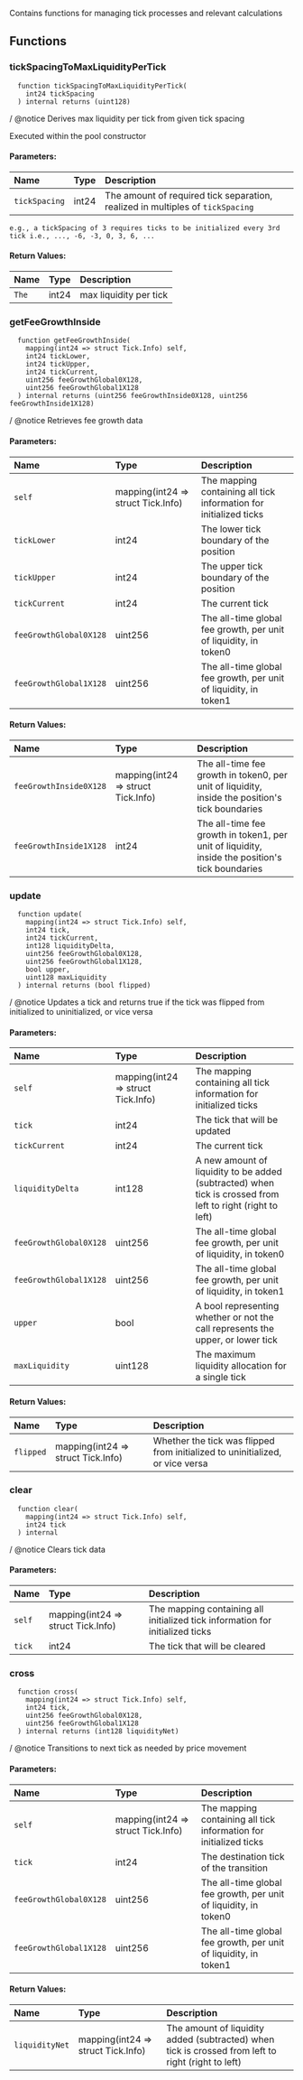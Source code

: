 Contains functions for managing tick processes and relevant calculations


## Functions
### tickSpacingToMaxLiquidityPerTick
```solidity
  function tickSpacingToMaxLiquidityPerTick(
    int24 tickSpacing
  ) internal returns (uint128)
```
/ @notice Derives max liquidity per tick from given tick spacing

Executed within the pool constructor

#### Parameters:
| Name | Type | Description                                                          |
| :--- | :--- | :------------------------------------------------------------------- |
|`tickSpacing` | int24 | The amount of required tick separation, realized in multiples of `tickSpacing`
    e.g., a tickSpacing of 3 requires ticks to be initialized every 3rd tick i.e., ..., -6, -3, 0, 3, 6, ...

#### Return Values:
| Name                           | Type          | Description                                                                  |
| :----------------------------- | :------------ | :--------------------------------------------------------------------------- |
|`The`| int24 | max liquidity per tick
### getFeeGrowthInside
```solidity
  function getFeeGrowthInside(
    mapping(int24 => struct Tick.Info) self,
    int24 tickLower,
    int24 tickUpper,
    int24 tickCurrent,
    uint256 feeGrowthGlobal0X128,
    uint256 feeGrowthGlobal1X128
  ) internal returns (uint256 feeGrowthInside0X128, uint256 feeGrowthInside1X128)
```
/ @notice Retrieves fee growth data


#### Parameters:
| Name | Type | Description                                                          |
| :--- | :--- | :------------------------------------------------------------------- |
|`self` | mapping(int24 => struct Tick.Info) | The mapping containing all tick information for initialized ticks
|`tickLower` | int24 | The lower tick boundary of the position
|`tickUpper` | int24 | The upper tick boundary of the position
|`tickCurrent` | int24 | The current tick
|`feeGrowthGlobal0X128` | uint256 | The all-time global fee growth, per unit of liquidity, in token0
|`feeGrowthGlobal1X128` | uint256 | The all-time global fee growth, per unit of liquidity, in token1

#### Return Values:
| Name                           | Type          | Description                                                                  |
| :----------------------------- | :------------ | :--------------------------------------------------------------------------- |
|`feeGrowthInside0X128`| mapping(int24 => struct Tick.Info) | The all-time fee growth in token0, per unit of liquidity, inside the position's tick boundaries
|`feeGrowthInside1X128`| int24 | The all-time fee growth in token1, per unit of liquidity, inside the position's tick boundaries
### update
```solidity
  function update(
    mapping(int24 => struct Tick.Info) self,
    int24 tick,
    int24 tickCurrent,
    int128 liquidityDelta,
    uint256 feeGrowthGlobal0X128,
    uint256 feeGrowthGlobal1X128,
    bool upper,
    uint128 maxLiquidity
  ) internal returns (bool flipped)
```
/ @notice Updates a tick and returns true if the tick was flipped from initialized to uninitialized, or vice versa


#### Parameters:
| Name | Type | Description                                                          |
| :--- | :--- | :------------------------------------------------------------------- |
|`self` | mapping(int24 => struct Tick.Info) | The mapping containing all tick information for initialized ticks
|`tick` | int24 | The tick that will be updated
|`tickCurrent` | int24 | The current tick
|`liquidityDelta` | int128 | A new amount of liquidity to be added (subtracted) when tick is crossed from left to right (right to left)
|`feeGrowthGlobal0X128` | uint256 | The all-time global fee growth, per unit of liquidity, in token0
|`feeGrowthGlobal1X128` | uint256 | The all-time global fee growth, per unit of liquidity, in token1
|`upper` | bool | A bool representing whether or not the call represents the upper, or lower tick
|`maxLiquidity` | uint128 | The maximum liquidity allocation for a single tick

#### Return Values:
| Name                           | Type          | Description                                                                  |
| :----------------------------- | :------------ | :--------------------------------------------------------------------------- |
|`flipped`| mapping(int24 => struct Tick.Info) | Whether the tick was flipped from initialized to uninitialized, or vice versa
### clear
```solidity
  function clear(
    mapping(int24 => struct Tick.Info) self,
    int24 tick
  ) internal
```
/ @notice Clears tick data


#### Parameters:
| Name | Type | Description                                                          |
| :--- | :--- | :------------------------------------------------------------------- |
|`self` | mapping(int24 => struct Tick.Info) | The mapping containing all initialized tick information for initialized ticks
|`tick` | int24 | The tick that will be cleared

### cross
```solidity
  function cross(
    mapping(int24 => struct Tick.Info) self,
    int24 tick,
    uint256 feeGrowthGlobal0X128,
    uint256 feeGrowthGlobal1X128
  ) internal returns (int128 liquidityNet)
```
/ @notice Transitions to next tick as needed by price movement


#### Parameters:
| Name | Type | Description                                                          |
| :--- | :--- | :------------------------------------------------------------------- |
|`self` | mapping(int24 => struct Tick.Info) | The mapping containing all tick information for initialized ticks
|`tick` | int24 | The destination tick of the transition
|`feeGrowthGlobal0X128` | uint256 | The all-time global fee growth, per unit of liquidity, in token0
|`feeGrowthGlobal1X128` | uint256 | The all-time global fee growth, per unit of liquidity, in token1

#### Return Values:
| Name                           | Type          | Description                                                                  |
| :----------------------------- | :------------ | :--------------------------------------------------------------------------- |
|`liquidityNet`| mapping(int24 => struct Tick.Info) | The amount of liquidity added (subtracted) when tick is crossed from left to right (right to left)
